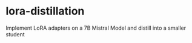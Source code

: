 # lora-distillation
Implement LoRA adapters on a 7B Mistral Model and distill into a smaller student

